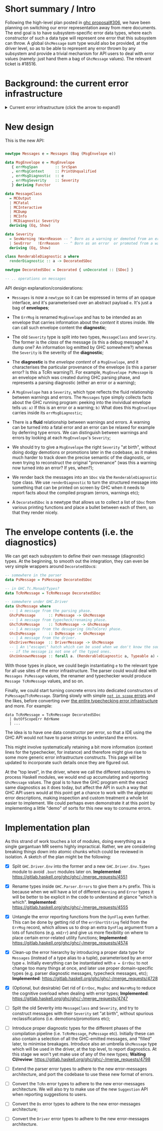 # Short summary / Intro

Following the high-level plan posted in [ghc proposal#306](https://github.com/ghc-proposals/ghc-proposals/pull/306), we have been planning on switching our error representation away from mere documents. The end goal is to have subsystem-specific error data types, where each constructor of such a data type will represent one error that this subsystem can throw. A global `GhcMessage` sum type would also be provided, at the driver level, so as to be able to represent any error thrown by any subsystem and provide a trivial mechanism for API users to deal with error values (namely: just hand them a bag of `GhcMessage` values).
The relevant ticket is #18516.

# Background: the current error infrastructure

<details><summary>Current error infrastructure (click the arrow to expand!)</summary>

We currently have:

``` haskell
type Messages        = (WarningMessages, ErrorMessages)
type WarningMessages = Bag WarnMsg
type ErrorMessages   = Bag ErrMsg

type WarnMsg = ErrMsg
data ErrMsg = ErrMsg {
    errMsgSpan        :: SrcSpan,
    errMsgContext     :: PrintUnqualified,
    errMsgDoc         :: ErrDoc,
    -- | This has the same text as errDocImportant . errMsgDoc.
    errMsgShortString :: String,
    errMsgSeverity    :: Severity,
    errMsgReason      :: WarnReason
    }

data ErrDoc = ErrDoc {
    -- | Primary error msg.
    errDocImportant     :: [MsgDoc],
    -- | Context e.g. \"In the second argument of ...\".
    errDocContext       :: [MsgDoc],
    -- | Supplementary information, e.g. \"Relevant bindings include ...\".
    errDocSupplementary :: [MsgDoc]
    }

type WarnMsg = ErrMsg

data Severity
  = SevOutput
  | SevFatal
  | SevInteractive

  | SevDump
    -- ^ Log message intended for compiler developers
    -- No file/line/column stuff

  | SevInfo
    -- ^ Log messages intended for end users.
    -- No file/line/column stuff.

  | SevWarning
  | SevError
    -- ^ SevWarning and SevError are used for warnings and errors
    --   o The message has a file/line/column heading,
    --     plus "warning:" or "error:",
    --     added by mkLocMessags
    --   o Output is intended for end users

data WarnReason
  = NoReason
  -- | Warning was enabled with the flag
  | Reason !WarningFlag
  -- | Warning was made an error because of -Werror or -Werror=WarningFlag
  | ErrReason !(Maybe WarningFlag)
```

</details>

# New design

This is the new API:

```haskell

newtype Messages e = Messages (Bag (MsgEnvelope e))

data MsgEnvelope e = MsgEnvelope
   { errMsgSpan        :: SrcSpan
   , errMsgContext     :: PrintUnqualified
   , errMsgDiagnostic  :: e
   , errMsgSeverity    :: Severity
   } deriving Functor

data MessageClass
  = MCOutput
  | MCFatal
  | MCInteractive
  | MCDump
  | MCInfo
  | MCDiagnostic Severity
  deriving (Eq, Show)

data Severity
  = SevWarning !WarnReason -- ^ Born as a warning or demoted from an error.
  | SevError   !ErrReason  -- ^ Born as an error  or promoted from a warning (e.g. -Werror)
  deriving (Eq, Show)

class RenderableDiagnostic a where
  renderDiagnostic :: a -> DecoratedSDoc

newtype DecoratedSDoc = Decorated { unDecorated :: [SDoc] }

-- .. operations on messages
```

API design explanation/considerations:

* `Messages` is now a `newtype` so it can be expressed in terms of an opaque interface, and
  it's parameterised over an abstract payload `e`. It's just a bag of **envelopes**;

* The `ErrMsg` is renamed `MsgEnvelope` and has to be intended as an envelope
  that carries information about the _content_ it stores inside. We can call such
  envelope content the **diagnostic**;

* The old `Severity` type is split into two types, `MessageClass` and `Severity`. The former
  is the _class_ of the message (is this a debug message? A dump one? An information log
  emitted by GHC somewhere?) whereas the `Severity` is the severity of the **diagnostic**;

* The **diagnostic** is the _envelope content_ of a `MsgEnvelope`, and it characterises the
  particular provenance of the envelope (is this a parser error? Is this a TcRn warning?). For
  example, `MsgEnvelope PsMessage` is an envelope which was created during GHC parsing phase,
  and represents a parsing diagnostic (either an error or a warning);

* A `MsgEnvelope` has a `Severity`, which type reflects the fluid relationship between
  warnings and errors. The `Messages` type simply collects facts about the GHC running program:
  peeking into the invividual envelope tells us:
     `a)` If this is an error or a warning;
     `b)` What does this `MsgEnvelope` carries inside its `errMsgDiagnostic`;

* There is a **fluid** relationship between warnings and errors. A warning can be turned
  into a fatal error and an error can be relaxed for example by deferring type errors. We
  can distinguish between warnings and errors by looking at each `MsgEnvelope`'s `Severity`;

* We should try to give a `MsgEnvelope` the right `Severity` "at birth", without doing dodgy
  demotions or promotions later in the codebase, as it makes much harder to track down the
  precise semantic of the diagnostic, or even trying to reconstruct the original "provenance"
  (was this a warning now turned into an error? If yes, when?);

* We render back the messages into an `SDoc` via the `RenderableDiagnostic` type class. We
  use `renderDiagnostic` to turn the structured message into something that can be printed
  on screen by GHC when it needs to report facts about the compiled program (errors, warnings
  etc);

* A `DecoratedSDoc` is a newtype that allows us to collect a list of `SDoc` from various
  printing functions and place a bullet between each of them, so that they render nicely.

# The envelope contents (i.e. the diagnostics)

We can get each subsystem to define their own message (diagnostic) types. At the beginning, to smooth out the integration, they can even be very simple wrappers around `DecoratedSDoc`s:


``` haskell
-- somewhere in the parser
data PsMessage = PsMessage DecoratedSDoc

-- in GHC.Tc.Monad/Types?
data TcRnMessage = TcRnMessage DecoratedSDoc

-- somewhere under GHC.Driver
data GhcMessage where
  -- | A message from the parsing phase.
  GhcPsMessage      :: PsMessage -> GhcMessage
  -- | A message from typecheck/renaming phase.
  GhcTcRnMessage    :: TcRnMessage -> GhcMessage
  -- | A message from the desugaring (HsToCore) phase.
  GhcDsMessage      :: DsMessage -> GhcMessage
  -- | A message from the driver.
  GhcDriverMessage  :: DriverMessage -> GhcMessage
  -- | An \"escape\" hatch which can be used when we don't know the source of the message or
  -- if the message is not one of the typed ones.
  GhcUnknownMessage :: forall a. (RenderableDiagnostic a, Typeable a) => a -> GhcMessage

```

With those types in place, we could begin instantiating `e` to the relevant type for all use sites of the error infrastructure. The parser could would deal with `Messages PsMessage` values, the renamer and typechecker would produce `Message TcRnMessage` values, and so on.

Finally, we could start turning concrete errors into dedicated constructors of `PsMessage`/`TcRnMessage`. Starting slowly with simple [`not in scope` errors](https://gitlab.haskell.org/ghc/ghc/-/blob/master/compiler/GHC/Rename/Unbound.hs#L64) and the likes, before converting over [the entire typechecking error infrastructure](https://gitlab.haskell.org/ghc/ghc/-/blob/master/compiler/GHC/Tc/Errors.hs) and more.  For example:
```
data TcRnMessage = TcRnMessage DecoratedSDoc
  | OutOfScopeErr RdrName
  | ...
```
The idea is to have one data constructor per error, so that a IDE using the GHC API would not have to parse strings to understand the errors.

This might involve systematically retaining a bit more information (context lines for the typechecker, for instance) and therefore might give rise to some more generic error infrastructure constructs. This page will be updated to incorporate such details once they are figured out.

At the "top level", in the driver, where we call the different subsystems to process Haskell modules, we would end up accumulating and reporting `GhcMessage` values. The goal is to have the GHC program emit the exact same diagnostics as it does today, but affect the API in such a way that GHC API users would at this point get a chance to work with the algebraic error descriptions, making inspection and custom treatment a whole lot easier to implement. We could perhaps even demonstrate it at this point by implementing a little "demo" of sorts for this new way to consume errors.


# Implementation plan

As this strand of work touches a lot of modules, doing everything as a single gargantuan MR seems highly impractical. Rather, we are considering breaking things down into atomic chunks which could be reviewed in isolation. A sketch of the plan might be the following:

- [X] Split `GHC.Driver.Env` into the former and a new 
  `GHC.Driver.Env.Types` module to avoid `.boot` modules later on.
  **Implemented**: https://gitlab.haskell.org/ghc/ghc/-/merge_requests/4551

- [X] Rename types inside `GHC.Parser.Errors` to give them a `Ps` prefix. 
  This is because when we will have a lot of different `Warning` and 
  `Error` types it will be better to be explicit in the code to understand 
  at glance "which is which".
  **Implemented**: https://gitlab.haskell.org/ghc/ghc/-/merge_requests/4555

- [X] Untangle the error reporting functions from the `DynFlag` even 
  further. This can be done by getting rid of the `errShortString` field 
  from the `ErrMsg` record, which allows us to drop an extra `DynFlag` 
  argument from a lots of functions (e.g. `mkErr`) and give us more 
  flexibility on where to place certain error-related utility functions;
  **Implemented**: https://gitlab.haskell.org/ghc/ghc/-/merge_requests/4574

- [X] Clean-up the error hierarchy by introducing a proper data 
  type for `Messages` (instead of a type alias to a tuple), parameterised
  by an error type `e`. Initially everything can be instantiated with `e = ErrDoc`
  to not change too many things at once, and later use proper domain-specific types
  (e.g. parser diagnostic messages, typecheck messages, etc);
  **Implemented**: https://gitlab.haskell.org/ghc/ghc/-/merge_requests/4728

- [x] (Optional, but desirable) Get rid of `ErrDoc`, `MsgDoc` and `WarnMsg` to
  reduce the cognitive overload when dealing with error types;
  **Implemented**: https://gitlab.haskell.org/ghc/ghc/-/merge_requests/4747

- [ ] Split the old Severity into `MessageClass` and `Severity`, and try to construct
  messages with their `Severity` set "at birth", without spurious reclassifications
  (i.e. demotions/promotions etc);

- [ ] Introduce proper diagnostic types for the different phases of 
  the compilation pipeline (i.e. `TcRnMessage`, `PsMessage` etc). Initially these
  can also contain a selection of all the GHC-emitted messages, and "filled" later, to minimise
  breakages. Introduce also an umbrella `GhcMessage` type which will be used in the
  driver, at the top level, to report diagnostics. At this stage we won't yet
  make use of any of the new types;
  **Waiting CI/review**: https://gitlab.haskell.org/ghc/ghc/-/merge_requests/4798

- [ ] Extend the parser error types to adhere to the new error-messages
  architecture, and port the codebase to use these new format of errors.

- [ ] Convert the `TcRn` error types to adhere to the new error-messages
  architecture. We will also try to make use of the new `Suggestion` API
  when reporting suggestions to users.

- [ ] Convert the `Ds` error types to adhere to the new error-messages
  architecture;

- [ ] Convert the `Driver` error types to adhere to the new error-messages
  architecture.